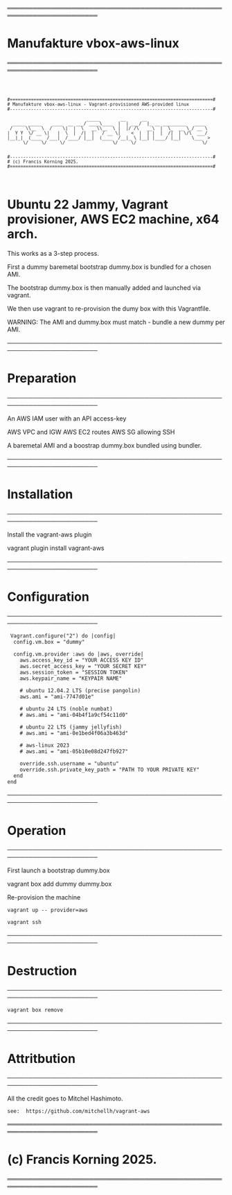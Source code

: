 
═══════════════════════════════════════════════════════════════════════
# Manufakture vbox-aws-linux
═══════════════════════════════════════════════════════════════════════

<code> 

	#=============================================================================#
	# Manufakture vbox-aws-linux - Vagrant-provisioned AWS-provided linux
	#-----------------------------------------------------------------------------#

                                  _____        __      __                        
      _____ _____    ____  __ ___/ ____\____  |  | ___/  |_ __ _________   ____  
     /     \\__  \  /    \|  |  \   __\\__  \ |  |/ /\   __\  |  \_  __ \_/ __ \ 
    |  Y Y  \/ __ \|   |  \  |  /|  |   / __ \|    <  |  | |  |  /|  | \/\  ___/ 
    |__|_|  (____  /___|  /____/ |__|  (____  /__|_ \ |__| |____/ |__|    \___  >
          \/     \/     \/                  \/     \/                         \/ 


	#-----------------------------------------------------------------------------#
	# (c) Francis Korning 2025.
	#=============================================================================#
 	                                                                              
</code>		
	

# Ubuntu 22 Jammy, Vagrant provisioner, AWS EC2 machine, x64 arch.


This works as a 3-step process. 

First a dummy baremetal bootstrap dummy.box is bundled for a chosen AMI.

The bootstrap dummy.box is then manually added and launched via vagrant.

We then use vagrant to re-provision the dumy box with this Vagrantfile.

WARNING: The AMI and dummy.box must match - bundle a new dummy per AMI.


───────────────────────────────────────────────────────────────────────
# Preparation
───────────────────────────────────────────────────────────────────────
	
An AWS IAM user with an API access-key

  AWS VPC and IGW
  AWS EC2 routes 
  AWS SG allowing SSH
  

A baremetal AMI and a boostrap dummy.box bundled using bundler.


───────────────────────────────────────────────────────────────────────
# Installation
───────────────────────────────────────────────────────────────────────

Install the vagrant-aws plugin

  vagrant plugin install vagrant-aws



───────────────────────────────────────────────────────────────────────
# Configuration
───────────────────────────────────────────────────────────────────────

```
 Vagrant.configure("2") do |config|
  config.vm.box = "dummy"

  config.vm.provider :aws do |aws, override|
    aws.access_key_id = "YOUR ACCESS KEY ID"
    aws.secret_access_key = "YOUR SECRET KEY"
    aws.session_token = "SESSION TOKEN"
    aws.keypair_name = "KEYPAIR NAME"

    # ubuntu 12.04.2 LTS (precise pangolin)
    aws.ami = "ami-7747d01e"

    # ubuntu 24 LTS (noble numbat)
    # aws.ami = "ami-04b4f1a9cf54c11d0"
    
    # ubuntu 22 LTS (jammy jellyfish)
    # aws.ami = "ami-0e1bed4f06a3b463d"

    # aws-linux 2023
    # aws.ami = "ami-05b10e08d247fb927"

    override.ssh.username = "ubuntu"
    override.ssh.private_key_path = "PATH TO YOUR PRIVATE KEY"
  end
end
```
	

───────────────────────────────────────────────────────────────────────
# Operation
───────────────────────────────────────────────────────────────────────

 
First launch a bootstrap dummy.box

  vagrant box add dummy dummy.box


Re-provision the machine

	vagrant up -- provider=aws	
 
	vagrant ssh
	
	
───────────────────────────────────────────────────────────────────────
# Destruction
───────────────────────────────────────────────────────────────────────
	
	vagrant box remove  
	

───────────────────────────────────────────────────────────────────────
# Attritbution
───────────────────────────────────────────────────────────────────────

  All the credit goes to Mitchel Hashimoto.
  
	see:  https://github.com/mitchellh/vagrant-aws
 
	
═══════════════════════════════════════════════════════════════════════
# (c) Francis Korning 2025.
═══════════════════════════════════════════════════════════════════════
